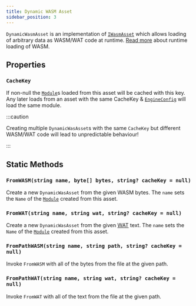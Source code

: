 ```yaml
---
title: Dynamic WASM Asset
sidebar_position: 3
---
```


`DynamicWasmAsset` is an implementation of [`IWasmAsset`](./iwasmasset.md) which allows loading of arbitrary data as WASM/WAT code at runtime. [Read more](./../../advanced/runtime_wasm_loading.md) about runtime loading of WASM.

## Properties

### `CacheKey`

If non-null the [`Module`](./../code/wasmtime/module.md)s loaded from this asset will be cached with this key. Any later loads from an asset with the same CacheKey & [`EngineConfig`](./../code/engineconfig.md) will load the same module.

:::caution

Creating multiple `DynamicWasAsset`s with the same `CacheKey` but different WASM/WAT code will lead to unpredictable behaviour!

:::

## Static Methods

### `FromWASM(string name, byte[] bytes, string? cacheKey = null)`

Create a new `DynamicWasAsset` from the given WASM bytes. The `name` sets the `Name` of the [`Module`](./../code/wasmtime/module.md) created from this asset.

### `FromWAT(string name, string wat, string? cacheKey = null)`

Create a new `DynamicWasAsset` from the given [WAT](https://developer.mozilla.org/en-US/docs/WebAssembly/Understanding_the_text_format) text. The `name` sets the `Name` of the [`Module`](./../code/wasmtime/module.md) created from this asset.

### `FromPathWASM(string name, string path, string? cacheKey = null)`

Invoke `FromWASM` with all of the bytes from the file at the given path.

### `FromPathWAT(string name, string wat, string? cacheKey = null)`

Invoke `FromWAT` with all of the text from the file at the given path.